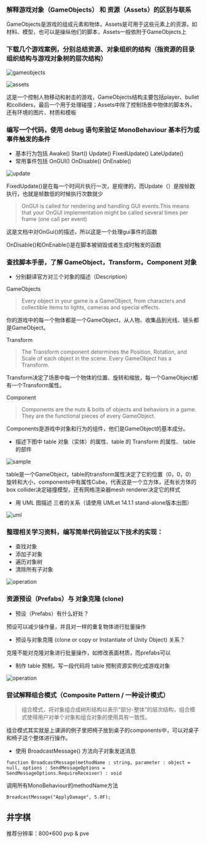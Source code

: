 ### 解释游戏对象（GameObjects） 和 资源（Assets）的区别与联系

GameObjects是游戏的组成元素和物体，Assets是可用于这些元素上的资源，如材料、模型，也可以是操纵他们的脚本，Assets一般依附于GameObjects上  


### 下载几个游戏案例，分别总结资源、对象组织的结构（指资源的目录组织结构与游戏对象树的层次结构）

![gameobjects](questions/gameobjects.jpg)

![assets](questions/assets.jpg)

这是一个控制人物移动和射击的游戏，GameObjects结构主要包括player、bullet和colliders，最后一个用于处理碰撞；Assets中除了控制场景中物体的脚本外，还有环境的图片、材质和模板


### 编写一个代码，使用 debug 语句来验证 MonoBehaviour 基本行为或事件触发的条件

* 基本行为包括 Awake() Start() Update() FixedUpdate() LateUpdate()
* 常用事件包括 OnGUI() OnDisable() OnEnable()

![update](questions/update.jpg)

FixedUpdate()是在每一个时间片执行一次，是规律的，而Update（）是按帧数执行，也就是帧数低的时候执行次数就少


>OnGUI is called for rendering and handling GUI events.This means that your OnGUI implementation might be called several times per frame (one call per event)

这是文档中对OnGui()的描述，所以这是一个处理gui事件的函数

OnDisable()和OnEnable()是在脚本被销毁或者生成时触发的函数

### 查找脚本手册，了解 GameObject，Transform，Component 对象

* 分别翻译官方对三个对象的描述（Description）

GameObjects
>Every object in your game is a GameObject, from characters and collectible items to lights, cameras and special effects. 

你的游戏中的每一个物体都是一个GameObject，从人物、收集品到光线、镜头都是GameObject。

Transform
>The Transform component determines the Position, Rotation, and Scale of each object in the scene. Every GameObject has a Transform.

Transform决定了场景中每一个物体的位置、旋转和缩放，每一个GameObject都有一个Transform属性。

Component
>Components are the nuts & bolts of objects and behaviors in a game. They are the functional pieces of every GameObject.

Components是游戏中对象和行为的组件，他们是GameObject的基本成分。

* 描述下图中 table 对象（实体）的属性、table 的 Transform 的属性、 table 的部件

![sample](questions/sample.jpg)

table是一个GameObject，table的transform属性决定了它的位置（0，0，0）旋转和大小，components中有属性Cube，代表这是一个立方体，还有长方体的box collider决定碰撞模型，还有网格渲染器mesh renderer决定它的样式

* 用 UML 图描述 三者的关系（请使用 UMLet 14.1.1 stand-alone版本出图）

![uml](questions/umla.jpg)

### 整理相关学习资料，编写简单代码验证以下技术的实现：

* 查找对象
* 添加子对象
* 遍历对象树
* 清除所有子对象

![operation](questions/operation.jpg)

### 资源预设（Prefabs）与 对象克隆 (clone)
* 预设（Prefabs）有什么好处？

预设可以减少操作量，并且对一样的重复物体进行批量操作

* 预设与对象克隆 (clone or copy or Instantiate of Unity Object) 关系？

克隆不能对克隆对象进行批量操作，如修改表面材质，而prefabs可以

* 制作 table 预制，写一段代码将 table 预制资源实例化成游戏对象

![operation](questions/prefabs.jpg)

### 尝试解释组合模式（Composite Pattern / 一种设计模式）

>组合模式，将对象组合成树形结构以表示“部分-整体”的层次结构，组合模式使得用户对单个对象和组合对象的使用具有一致性。

组合模式其实就是上课讲的例子里把椅子放到桌子的components中，可以对桌子和椅子这个整体进行操作。

* 使用 BroadcastMessage() 方法向子对象发送消息

`function BroadcastMessage(methodName : string, parameter : object = null, options : SendMessageOptions = SendMessageOptions.RequireReceiver) : void`

调用所有MonoBehaviour的methodName方法

`BroadcastMessage("ApplyDamage", 5.0F);`


## 井字棋

推荐分辨率：800*600
pvp & pve

